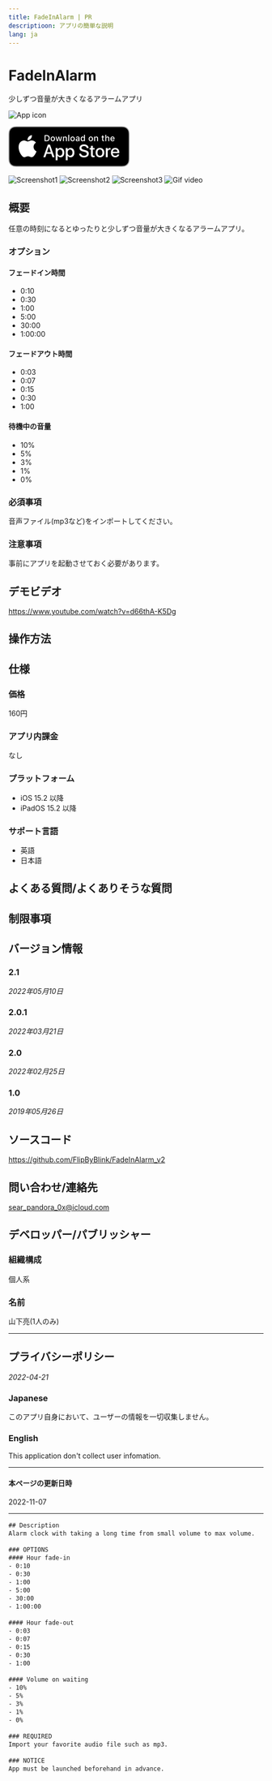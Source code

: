 ```yaml
---
title: FadeInAlarm | PR
descriptioon: アプリの簡単な説明
lang: ja
---
```


FadeInAlarm
===========
少しずつ音量が大きくなるアラームアプリ

![App icon]()

[![AppStore link](App_Store_Badge.svg)](https://apps.apple.com/app/id1465336070)

![Screenshot1]()
![Screenshot2]()
![Screenshot3]()
![Gif video]()

概要
----
任意の時刻になるとゆったりと少しずつ音量が大きくなるアラームアプリ。
### オプション
#### フェードイン時間
- 0:10
- 0:30
- 1:00
- 5:00
- 30:00
- 1:00:00
#### フェードアウト時間
- 0:03
- 0:07
- 0:15
- 0:30
- 1:00
#### 待機中の音量
- 10%
- 5%
- 3%
- 1%
- 0%
### 必須事項
音声ファイル(mp3など)をインポートしてください。
### 注意事項
事前にアプリを起動させておく必要があります。

デモビデオ
--------
https://www.youtube.com/watch?v=d66thA-K5Dg

操作方法
-------

仕様
----
### 価格
160円
### アプリ内課金
なし
### プラットフォーム
- iOS 15.2 以降
- iPadOS 15.2 以降
### サポート言語
- 英語
- 日本語

よくある質問/よくありそうな質問
--------------------------

制限事項
-------

バージョン情報
------------
### 2.1
_2022年05月10日_
### 2.0.1
_2022年03月21日_
### 2.0
_2022年02月25日_
### 1.0
_2019年05月26日_

ソースコード
----------
https://github.com/FlipByBlink/FadeInAlarm_v2

問い合わせ/連絡先
---------------
sear_pandora_0x@icloud.com

デベロッパー/パブリッシャー
-----------------------
### 組織構成
個人系
### 名前
山下亮(1人のみ)

---

プライバシーポリシー
-----------------
_2022-04-21_
### Japanese
このアプリ自身において、ユーザーの情報を一切収集しません。
### English
This application don't collect user infomation.

---

#### 本ページの更新日時
2022-11-07

---




```
## Description
Alarm clock with taking a long time from small volume to max volume.

### OPTIONS
#### Hour fade-in
- 0:10
- 0:30
- 1:00
- 5:00
- 30:00
- 1:00:00

#### Hour fade-out
- 0:03
- 0:07
- 0:15
- 0:30
- 1:00

#### Volume on waiting
- 10%
- 5%
- 3%
- 1%
- 0%

### REQUIRED
Import your favorite audio file such as mp3.

### NOTICE
App must be launched beforehand in advance.
```
